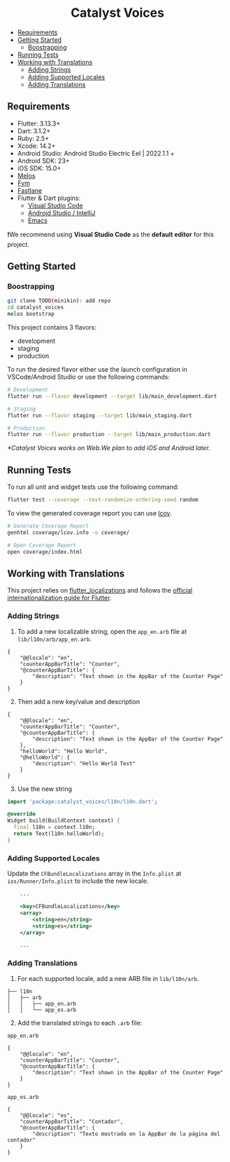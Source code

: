 <h1 align="center">Catalyst Voices</h1>

- [Requirements](#requirements)
- [Getting Started](#getting-started)
  - [Boostrapping](#boostrapping)
- [Running Tests](#running-tests)
- [Working with Translations](#working-with-translations)
  - [Adding Strings](#adding-strings)
  - [Adding Supported Locales](#adding-supported-locales)
  - [Adding Translations](#adding-translations)

## Requirements

- Flutter: 3.13.3+
- Dart: 3.1.2+
- Ruby: 2.5+
- Xcode: 14.2+
- Android Studio: Android Studio Electric Eel | 2022.1.1 +
- Android SDK: 23+
- iOS SDK: 15.0+
- [Melos](https://melos.invertase.dev)
- [Fvm](https://fvm.app/)
- [Fastlane](https://fastlane.tools)
- Flutter & Dart plugins:
  - [Visual Studio Code](https://flutter.dev/docs/get-started/editor?tab=vscode)
  - [Android Studio / IntelliJ](https://flutter.dev/docs/get-started/editor?tab=androidstudio)
  - [Emacs](https://docs.flutter.dev/get-started/editor?tab=emacs)

❗️We recommend using **Visual Studio Code** as the **default editor** for this project.

## Getting Started

### Boostrapping

```sh
git clone TODO(minikin): add repo
cd catalyst_voices
melos bootstrap
```

This project contains 3 flavors:

- development
- staging
- production

To run the desired flavor either use the launch configuration in VSCode/Android Studio or use the following commands:

```sh
# Development
flutter run --flavor development --target lib/main_development.dart

# Staging
flutter run --flavor staging --target lib/main_staging.dart

# Production
flutter run --flavor production --target lib/main_production.dart
```

_\*Catalyst Voices works on Web.We plan to add iOS and Android later._

## Running Tests

To run all unit and widget tests use the following command:

```sh
flutter test --coverage --test-randomize-ordering-seed random
```

To view the generated coverage report you can use [lcov](https://github.com/linux-test-project/lcov).

```sh
# Generate Coverage Report
genhtml coverage/lcov.info -o coverage/

# Open Coverage Report
open coverage/index.html
```

## Working with Translations

This project relies on [flutter_localizations](https://github.com/flutter/flutter/tree/master/packages/flutter_localizations) and follows the [official internationalization guide for Flutter](https://docs.flutter.dev/development/accessibility-and-localization/internationalization).

### Adding Strings

1. To add a new localizable string, open the `app_en.arb` file at `lib/l10n/arb/app_en.arb`.

```arb
{
    "@@locale": "en",
    "counterAppBarTitle": "Counter",
    "@counterAppBarTitle": {
        "description": "Text shown in the AppBar of the Counter Page"
    }
}
```

2. Then add a new key/value and description

```arb
{
    "@@locale": "en",
    "counterAppBarTitle": "Counter",
    "@counterAppBarTitle": {
        "description": "Text shown in the AppBar of the Counter Page"
    },
    "helloWorld": "Hello World",
    "@helloWorld": {
        "description": "Hello World Text"
    }
}
```

3. Use the new string

```dart
import 'package:catalyst_voices/l10n/l10n.dart';

@override
Widget build(BuildContext context) {
  final l10n = context.l10n;
  return Text(l10n.helloWorld);
}
```

### Adding Supported Locales

Update the `CFBundleLocalizations` array in the `Info.plist` at `ios/Runner/Info.plist` to include the new locale.

```xml
    ...

    <key>CFBundleLocalizations</key>
	<array>
		<string>en</string>
		<string>es</string>
	</array>

    ...
```

### Adding Translations

1. For each supported locale, add a new ARB file in `lib/l10n/arb`.

```
├── l10n
│   ├── arb
│   │   ├── app_en.arb
│   │   └── app_es.arb
```

2. Add the translated strings to each `.arb` file:

`app_en.arb`

```arb
{
    "@@locale": "en",
    "counterAppBarTitle": "Counter",
    "@counterAppBarTitle": {
        "description": "Text shown in the AppBar of the Counter Page"
    }
}
```

`app_es.arb`

```arb
{
    "@@locale": "es",
    "counterAppBarTitle": "Contador",
    "@counterAppBarTitle": {
        "description": "Texto mostrado en la AppBar de la página del contador"
    }
}
```
